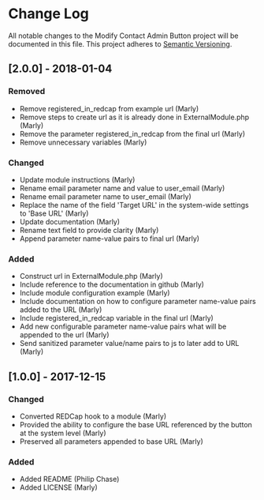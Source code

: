 # Change Log
All notable changes to the Modify Contact Admin Button project will be documented in this file.
This project adheres to [Semantic Versioning](http://semver.org/).


## [2.0.0] - 2018-01-04
### Removed
- Remove registered_in_redcap from example url (Marly)
- Remove steps to create url as it is already done in ExternalModule.php (Marly)
- Remove the parameter registered_in_redcap from the final url (Marly)
- Remove unnecessary variables (Marly)

### Changed
- Update module instructions (Marly)
- Rename email parameter name and value to user_email (Marly)
- Rename email parameter name to user_email (Marly)
- Replace the name of the field 'Target URL' in the system-wide settings to 'Base URL' (Marly)
- Update documentation (Marly)
- Rename text field to provide clarity (Marly)
- Append parameter name-value pairs to final url (Marly)

### Added
- Construct url in ExternalModule.php (Marly)
- Include reference to the documentation in github (Marly)
- Include module configuration example (Marly)
- Include documentation on how to configure parameter name-value pairs added to the URL (Marly)
- Include registered_in_redcap variable in the final url (Marly)
- Add new configurable parameter name-value pairs what will be appended to the url (Marly)
- Send sanitized parameter value/name pairs to js to later add to URL (Marly)


## [1.0.0] - 2017-12-15
### Changed
- Converted REDCap hook to a module (Marly)
- Provided the ability to configure the base URL referenced by the button at the system level (Marly)
- Preserved all parameters appended to base URL (Marly)

### Added
- Added README (Philip Chase)
- Added LICENSE (Marly)

